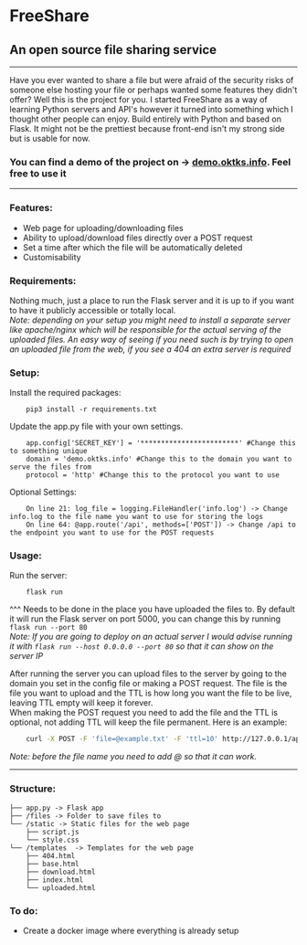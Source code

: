 # FreeShare
## An open source file sharing service

---

Have you ever wanted to share a file but were afraid of the security risks of someone else hosting your file or perhaps wanted some features they didn't offer? Well this is the project for you. I started FreeShare as a way of learning Python servers and API's however it turned into something which I thought other people can enjoy. Build entirely with Python and based on Flask. It might not be the prettiest because front-end isn't my strong side but is usable for now. <br>

### You can find a demo of the project on -> [demo.oktks.info](http://demo.oktks.info). Feel free to use it

---
### Features:
+ Web page for uploading/downloading files
+ Ability to upload/download files directly over a POST request
+ Set a time after which the file will be automatically deleted
+ Customisability

### Requirements:
Nothing much, just a place to run the Flask server and it is up to if you want to have it publicly accessible or totally local. <br>
*Note: depending on your setup you might need to install a separate server like apache/nginx which will be responsible for the actual serving of the uploaded files. An easy way of seeing if you need such is by trying to open an uploaded file from the web, if you see a 404 an extra server is required*

### Setup:
Install the required packages:
```
    pip3 install -r requirements.txt
```
Update the app.py file with your own settings.
```
    app.config['SECRET_KEY'] = '************************' #Change this to something unique
    domain = 'demo.oktks.info' #Change this to the domain you want to serve the files from
    protocol = 'http' #Change this to the protocol you want to use
```
Optional Settings:
```
    On line 21: log_file = logging.FileHandler('info.log') -> Change info.log to the file name you want to use for storing the logs
    On line 64: @app.route('/api', methods=['POST']) -> Change /api to the endpoint you want to use for the POST requests
```

### Usage:
Run the server:
```commandline
    flask run
```
^^^ Needs to be done in the place you have uploaded the files to. By default it will run the Flask server on port 5000, you can change this by running `flask run --port 80` <br>
*Note: If you are going to deploy on an actual server I would advise running it with `flask run --host 0.0.0.0 --port 80` so that it can show on the server IP*

After running the server you can upload files to the server by going to the domain you set in the config file or making a POST request. The file is the file you want to upload and the TTL is how long you want the file to be live, leaving TTL empty will keep it forever. <br>
When making the POST request you need to add the file and the TTL is optional, not adding TTL will keep the file permanent. Here is an example:
```bash
    curl -X POST -F 'file=@example.txt' -F 'ttl=10' http://127.0.0.1/api
```
*Note: before the file name you need to add @ so that it can work.*

---
### Structure:
```
├── app.py -> Flask app
├── /files -> Folder to save files to
└── /static -> Static files for the web page
    ├── script.js
    └── style.css
└── /templates  -> Templates for the web page
    ├── 404.html
    ├── base.html
    ├── download.html
    ├── index.html
    └── uploaded.html
```

### To do:
+ Create a docker image where everything is already setup
